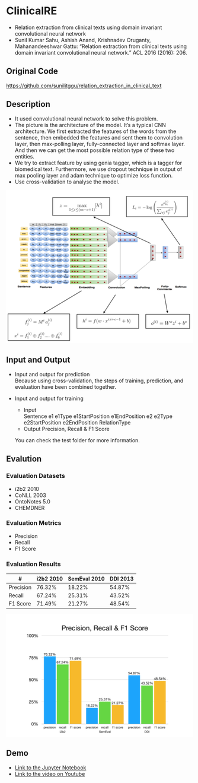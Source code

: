# ClinicalRE
- Relation extraction from clinical texts using domain invariant convolutional neural network
- Sunil Kumar Sahu, Ashish Anand, Krishnadev Oruganty, Mahanandeeshwar Gattu: “Relation extraction from clinical texts using domain invariant convolutional neural network.” ACL 2016 (2016): 206.

## Original Code
https://github.com/sunilitggu/relation_extraction_in_clinical_text

## Description
- It used convolutional neural network to solve this problem. 
- The picture is the architecture of the model. It’s a typical CNN architecture. We first extracted the features of the words from the sentence, then embedded the features and sent them to convolution layer, then max-polling layer, fully-connected layer and softmax layer. And then we can get the most possible relation type of these two entities.
- We try to extract feature by using genia tagger, which is a tagger for biomedical text. Furthermore, we use dropout technique in output of max pooling layer and adam technique to optimize loss function.
- Use cross-validation to analyse the model.

<img src="/extraction/relation/ClinicalRE/image/appro.png">

## Input and Output
- Input and output for prediction  
	Because using cross-validation, the steps of training, prediction, and evaluation have been combined together.

- Input and output for training  
	* Input  
		Sentence e1 e1Type e1StartPosition e1EndPosition e2 e2Type e2StartPosition e2EndPosition RelationType
	* Output
		Precision, Recall & F1 Score
		
	You can check the test folder for more information.

## Evalution
### Evaluation Datasets
* i2b2 2010
* CoNLL 2003
* OntoNotes 5.0
* CHEMDNER

### Evaluation Metrics
* Precision
* Recall
* F1 Score

### Evaluation Results

|#|i2b2 2010|SemEval 2010|DDI 2013|
|---|---|---|---|
|Precision|76.32%|18.22%|54.87%|
|Recall|67.24%|25.31%|43.52%|
|F1 Score|71.49%|21.27%|48.54%|

![eval](/extraction/relation/ClinicalRE/image/eval.png)

## Demo
- [Link to the Jupyter Notebook](/extraction/relation/ClinicalRE/code/ClinicalRE.ipynb)
- [Link to the video on Youtube](https://youtu.be/DO6raNbp0cg)